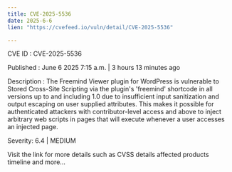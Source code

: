 ```yaml
---
title: CVE-2025-5536
date: 2025-6-6
lien: "https://cvefeed.io/vuln/detail/CVE-2025-5536"

---
```


CVE ID : CVE-2025-5536

Published :  June 6
2025
7:15 a.m. | 3 hours
13 minutes ago

Description : The Freemind Viewer plugin for WordPress is vulnerable to Stored Cross-Site Scripting via the plugin's 'freemind' shortcode in all versions up to
and including
1.0 due to insufficient input sanitization and output escaping on user supplied attributes. This makes it possible for authenticated attackers
with contributor-level access and above
to inject arbitrary web scripts in pages that will execute whenever a user accesses an injected page.

Severity: 6.4 | MEDIUM

Visit the link for more details
such as CVSS details
affected products
timeline
and more...
